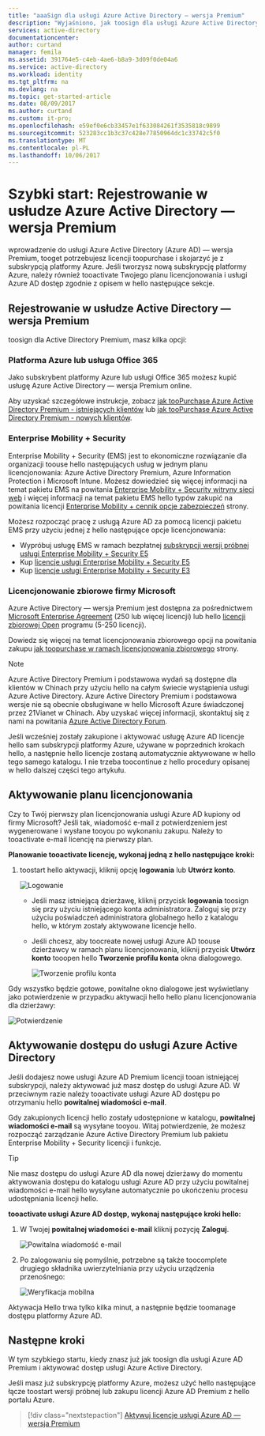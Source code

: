 ```yaml
---
title: "aaaSign dla usługi Azure Active Directory — wersja Premium"
description: "Wyjaśniono, jak toosign dla usługi Azure Active Directory — wersja Premium."
services: active-directory
documentationcenter: 
author: curtand
manager: femila
ms.assetid: 391764e5-c4eb-4ae6-b8a9-3d09f0de04a6
ms.service: active-directory
ms.workload: identity
ms.tgt_pltfrm: na
ms.devlang: na
ms.topic: get-started-article
ms.date: 08/09/2017
ms.author: curtand
ms.custom: it-pro;
ms.openlocfilehash: e59ef0e6cb33457e1f633084261f3535818c9899
ms.sourcegitcommit: 523283cc1b3c37c428e77850964dc1c33742c5f0
ms.translationtype: MT
ms.contentlocale: pl-PL
ms.lasthandoff: 10/06/2017
---
```

# <a name="quickstart-sign-up-for-azure-active-directory-premium"></a>Szybki start: Rejestrowanie w usłudze Azure Active Directory — wersja Premium
wprowadzenie do usługi Azure Active Directory (Azure AD) — wersja Premium, tooget potrzebujesz licencji toopurchase i skojarzyć je z subskrypcją platformy Azure. Jeśli tworzysz nową subskrypcję platformy Azure, należy również tooactivate Twojego planu licencjonowania i usługi Azure AD dostęp zgodnie z opisem w hello następujące sekcje. 

## <a name="sign-up-for-active-directory-premium"></a>Rejestrowanie w usłudze Active Directory — wersja Premium
toosign dla Active Directory Premium, masz kilka opcji: 

### <a name="azure-or-office-365"></a>Platforma Azure lub usługa Office 365 
Jako subskrybent platformy Azure lub usługi Office 365 możesz kupić usługę Azure Active Directory — wersja Premium online. 

Aby uzyskać szczegółowe instrukcje, zobacz [jak tooPurchase Azure Active Directory Premium - istniejących klientów](https://channel9.msdn.com/Series/Azure-Active-Directory-Videos-Demos/How-to-Purchase-Azure-Active-Directory-Premium-Existing-Customer) lub [jak tooPurchase Azure Active Directory Premium - nowych klientów](https://channel9.msdn.com/Series/Azure-Active-Directory-Videos-Demos/How-to-Purchase-Azure-Active-Directory-Premium-New-Customers).  

### <a name="enterprise-mobility--security"></a>Enterprise Mobility + Security
Enterprise Mobility + Security (EMS) jest to ekonomiczne rozwiązanie dla organizacji toouse hello następujących usług w jednym planu licencjonowania: Azure Active Directory Premium, Azure Information Protection i Microsoft Intune. Możesz dowiedzieć się więcej informacji na temat pakietu EMS na powitania [Enterprise Mobility + Security witryny sieci web](https://www.microsoft.com/cloud-platform/enterprise-mobility-security) i więcej informacji na temat pakietu EMS hello typów zakupić na powitania licencji [Enterprise Mobility + cennik opcje zabezpieczeń](https://www.microsoft.com/cloud-platform/enterprise-mobility-security-pricing) strony.  

Możesz rozpocząć pracę z usługą Azure AD za pomocą licencji pakietu EMS przy użyciu jednej z hello następujące opcje licencjonowania:

- Wypróbuj usługę EMS w ramach bezpłatnej [subskrypcji wersji próbnej usługi Enterprise Mobility + Security E5](https://signup.microsoft.com/Signup?OfferId=87dd2714-d452-48a0-a809-d2f58c4f68b7&ali=1)
- Kup [licencje usługi Enterprise Mobility + Security E5](https://signup.microsoft.com/Signup?OfferId=e6de2192-536a-4dc3-afdc-9e2602b6c790&ali=1)
- Kup [licencje usługi Enterprise Mobility + Security E3](https://signup.microsoft.com/Signup?OfferId=4BBA281F-95E8-4136-8B0F-037D6062F54C&ali=1)

### <a name="microsoft-volume-licensing"></a>Licencjonowanie zbiorowe firmy Microsoft
Azure Active Directory — wersja Premium jest dostępna za pośrednictwem [Microsoft Enterprise Agreement](https://www.microsoft.com/en-us/licensing/licensing-programs/enterprise.aspx) (250 lub więcej licencji) lub hello [licencji zbiorowej Open](https://www.microsoft.com/en-us/licensing/licensing-programs/open-license.aspx) programu (5-250 licencji).

Dowiedz się więcej na temat licencjonowania zbiorowego opcji na powitania zakupu [jak toopurchase w ramach licencjonowania zbiorowego](https://www.microsoft.com/licensing/how-to-buy/how-to-buy.aspx) strony.

> [!NOTE]
> Azure Active Directory Premium i podstawowa wydań są dostępne dla klientów w Chinach przy użyciu hello na całym świecie wystąpienia usługi Azure Active Directory. Azure Active Directory Premium i podstawowa wersje nie są obecnie obsługiwane w hello Microsoft Azure świadczonej przez 21Vianet w Chinach. Aby uzyskać więcej informacji, skontaktuj się z nami na powitania [Azure Active Directory Forum](https://feedback.azure.com/forums/169401-azure-active-directory/).
> 
> 

Jeśli wcześniej zostały zakupione i aktywować usługę Azure AD licencje hello sam subskrypcji platformy Azure, używane w poprzednich krokach hello, a następnie hello licencje zostaną automatycznie aktywowane w hello tego samego katalogu. I nie trzeba toocontinue z hello procedury opisanej w hello dalszej części tego artykułu.

## <a name="activate-your-license-plan"></a>Aktywowanie planu licencjonowania
Czy to Twój pierwszy plan licencjonowania usługi Azure AD kupiony od firmy Microsoft? Jeśli tak, wiadomość e-mail z potwierdzeniem jest wygenerowane i wysłane tooyou po wykonaniu zakupu. Należy to tooactivate e-mail licencję na pierwszy plan.

**Planowanie tooactivate licencję, wykonaj jedną z hello następujące kroki:**

1. toostart hello aktywacji, kliknij opcję **logowania** lub **Utwórz konto**.
   
    ![Logowanie][1]

    - Jeśli masz istniejącą dzierżawę, kliknij przycisk **logowania** toosign się przy użyciu istniejącego konta administratora. Zaloguj się przy użyciu poświadczeń administratora globalnego hello z katalogu hello, w którym zostały aktywowane licencje hello.

    - Jeśli chcesz, aby toocreate nowej usługi Azure AD toouse dzierżawcy w ramach planu licencjonowania, kliknij przycisk **Utwórz konto** tooopen hello **Tworzenie profilu konta** okna dialogowego.

        ![Tworzenie profilu konta][2]

Gdy wszystko będzie gotowe, powitalne okno dialogowe jest wyświetlany jako potwierdzenie w przypadku aktywacji hello hello planu licencjonowania dla dzierżawy:

![Potwierdzenie][3]

## <a name="activate-your-azure-active-directory-access"></a>Aktywowanie dostępu do usługi Azure Active Directory
Jeśli dodajesz nowe usługi Azure AD Premium licencji tooan istniejącej subskrypcji, należy aktywować już masz dostęp do usługi Azure AD. W przeciwnym razie należy tooactivate usługi Azure AD dostępu po otrzymaniu hello **powitalnej wiadomości e-mail**.  

Gdy zakupionych licencji hello zostały udostępnione w katalogu, **powitalnej wiadomości e-mail** są wysyłane tooyou. Witaj potwierdzenie, że możesz rozpocząć zarządzanie Azure Active Directory Premium lub pakietu Enterprise Mobility + Security licencji i funkcje. 

> [!TIP]
> Nie masz dostępu do usługi Azure AD dla nowej dzierżawy do momentu aktywowania dostępu do katalogu usługi Azure AD przy użyciu powitalnej wiadomości e-mail hello wysyłane automatycznie po ukończeniu procesu udostępniania licencji hello. 

**tooactivate usługi Azure AD dostęp, wykonaj następujące kroki hello:**

1. W Twojej **powitalnej wiadomości e-mail** kliknij pozycję **Zaloguj**. 
   
    ![Powitalna wiadomość e-mail][4]
2. Po zalogowaniu się pomyślnie, potrzebne są także toocomplete drugiego składnika uwierzytelniania przy użyciu urządzenia przenośnego:
   
    ![Weryfikacja mobilna][5]

Aktywacja Hello trwa tylko kilka minut, a następnie będzie toomanage dostępu platformy Azure AD. 

## <a name="next-steps"></a>Następne kroki
W tym szybkiego startu, kiedy znasz już jak toosign dla usługi Azure AD Premium i aktywować dostęp usługi Azure Active Directory. 

Jeśli masz już subskrypcję platformy Azure, możesz użyć hello następujące łącze toostart wersji próbnej lub zakupu licencji Azure AD Premium z hello portalu Azure.

> [!div class="nextstepaction"]
> [Aktywuj licencje usługi Azure AD — wersja Premium](https://aad.portal.azure.com/#blade/Microsoft_AAD_IAM/TryBuyProductBlade) 

<!--Image references-->
[1]: ./media/active-directory-get-started-premium/MOLSEmail.png
[2]: ./media/active-directory-get-started-premium/MOLSAccountProfile.png
[3]: ./media/active-directory-get-started-premium/MOLSThankYou.png
[4]: ./media/active-directory-get-started-premium/AADEmail.png
[5]: ./media/active-directory-get-started-premium/SignUppage.png
[6]: ./media/active-directory-get-started-premium/Subscriptionspage.png
[7]: ./media/active-directory-get-started-premium/Premiuminportal.png
[8]: ./media/active-directory-get-started-premium/Premiuminportal_large.png
[9]: ./media/active-directory-get-started-premium/Signuppage_oops.png
[10]: ./media/active-directory-get-started-premium/contosolicenseplan.png
[11]: ./media/active-directory-get-started-premium/Assignlicensespicker.png
[12]: ./media/active-directory-get-started-premium/Usagelocation.png